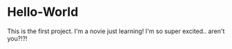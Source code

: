# Hello-World
This is the first project. 
I'm a novie just learning! 
I'm so super excited.. aren't you?!?!
